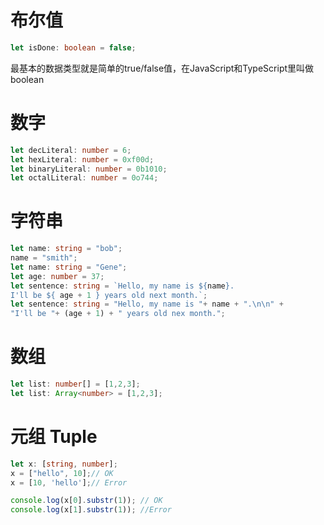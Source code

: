 <a name="gX5Ky"></a>
# 布尔值
```typescript
let isDone: boolean = false;
```
最基本的数据类型就是简单的true/false值，在JavaScript和TypeScript里叫做boolean
<a name="sNs4V"></a>
# 数字
```typescript
let decLiteral: number = 6;
let hexLiteral: number = 0xf00d;
let binaryLiteral: number = 0b1010;
let octalLiteral: number = 0o744;
```
<a name="N259K"></a>
# 字符串
```typescript
let name: string = "bob";
name = "smith";
let name: string = "Gene";
let age: number = 37;
let sentence: string = `Hello, my name is ${name}.
I'll be ${ age + 1 } years old next month.`;
let sentence: string = "Hello, my name is "+ name + ".\n\n" +
"I'll be "+ (age + 1) + " years old nex month.";
```
<a name="I64fx"></a>
# 数组
```typescript
let list: number[] = [1,2,3];
let list: Array<number> = [1,2,3];
```
<a name="AQgEq"></a>
# 元组 Tuple
```typescript
let x: [string, number];
x = ["hello", 10];// OK
x = [10, 'hello'];// Error

console.log(x[0].substr(1)); // OK
console.log(x[1].substr(1)); //Error


```
